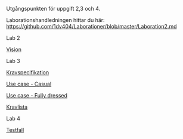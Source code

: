 Utgångspunkten för uppgift 2,3 och 4.

Laborationshandledningen hittar du här: https://github.com/1dv404/Laborationer/blob/master/Laboration2.md

Lab 2

[Vision](https://docs.google.com/document/d/1yCezKEoPkrVHmRUQS6KGG387UhQza3MEfJdQI46345g/edit?usp=sharing)

Lab 3

[Kravspecifikation](https://docs.google.com/document/d/1xVo2mJWfkqsBB64y96Tuo51FvWLyKoML9vX8rrw8_gc/)

[Use case - Casual](https://docs.google.com/document/d/1NPXweOdY1XG80BeO1IKTxGb2t2Oh2KmbgCG51gavSTY/)

[Use case - Fully dressed](https://docs.google.com/document/d/1N-bVL-2KI_uQUcLf0pVm7f1uEfKcrg5MDVdvLhLGSRY/)

[Kravlista](https://docs.google.com/spreadsheet/ccc?key=0ArxauT4cLTx3dEV2VnM5N3ZRZjJHdU1XVFcwSlRmQ3c)

Lab 4

[Testfall](https://docs.google.com/document/d/1KgvCw_JEenH6b6GZMM3cwim8_RtEmy1f5NNjbGm5mq8/)
